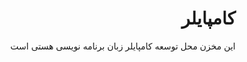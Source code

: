 <div dir="rtl" style="direction:rtl">

# کامپایلر

این مخزن محل توسعه کامپایلر زبان برنامه نویسی هستی است

</div>
